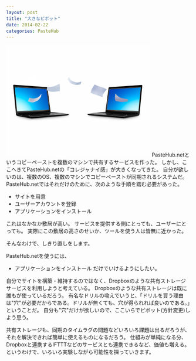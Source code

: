 ```yaml
---
layout: post
title: "大きなピボット"
date: 2014-02-22
categories: PasteHub
---
```

 ![img](/assets/images/iStock_000019296334XSmall.jpg)
PasteHub.netというコピーペーストを複数のマシンで共有するサービスを作った。
しかし、ここへきてPasteHub.netの「コレジャナイ感」が大きくなってきた。
自分が欲しいのは、複数のOS、複数のマシンでコピーペーストが同期されるシステムだ。
PasteHub.netではそれだけのために、次のような手順を踏む必要があった。
- サイトを用意
- ユーザーアカウントを登録
- アプリケーションをインストール

これはなかなか敷居が高い。
サービスを提供する側にとっても、ユーザーにとっても。
実際にこの敷居の高さのせいか、ツールを使う人は皆無に近かった。

そんなわけで、しきり直しをします。

PasteHub.netを使うには、
- アプリケーションをインストール
だけでいけるようにしたい。

自分でサイトを構築・維持するのではなく、Dropboxのような共有ストレージサービスを利用しようと考えている。
Dropboxのような共有ストレージは既に誰もが使っているだろう。
有名なドリルの喩えでいうと、「ドリルを買う理由は"穴"が必要だからである。ドリルが無くても、穴が得られれば良いのである。」ということだ。
自分も"穴"だけが欲しいので、ここいらでピボット(方針変更)しよう思う。

共有ストレージも、同期のタイムラグの問題などいろいろ課題は出るだろうが、それを解決できれば簡単に使えるものになるだろう。
仕組みが単純になる分、Dropboxと連携するIFTTTなどのサービスとも連携できるなど、価値も増える。
というわけで、いろいろ実験しながら可能性を探っていきます。
